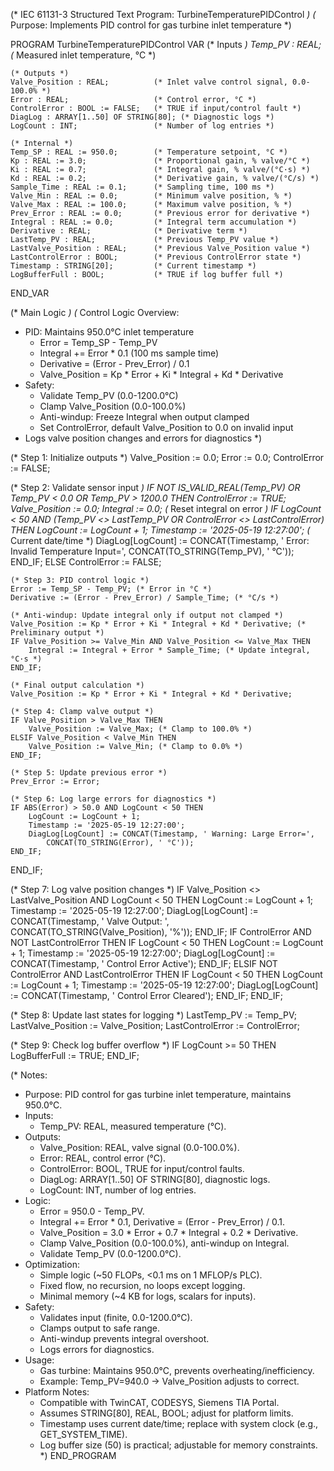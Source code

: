 (* IEC 61131-3 Structured Text Program: TurbineTemperaturePIDControl *)
(* Purpose: Implements PID control for gas turbine inlet temperature *)

PROGRAM TurbineTemperaturePIDControl
VAR
    (* Inputs *)
    Temp_PV : REAL;                 (* Measured inlet temperature, °C *)

    (* Outputs *)
    Valve_Position : REAL;          (* Inlet valve control signal, 0.0-100.0% *)
    Error : REAL;                   (* Control error, °C *)
    ControlError : BOOL := FALSE;   (* TRUE if input/control fault *)
    DiagLog : ARRAY[1..50] OF STRING[80]; (* Diagnostic logs *)
    LogCount : INT;                 (* Number of log entries *)

    (* Internal *)
    Temp_SP : REAL := 950.0;        (* Temperature setpoint, °C *)
    Kp : REAL := 3.0;               (* Proportional gain, % valve/°C *)
    Ki : REAL := 0.7;               (* Integral gain, % valve/(°C·s) *)
    Kd : REAL := 0.2;               (* Derivative gain, % valve/(°C/s) *)
    Sample_Time : REAL := 0.1;      (* Sampling time, 100 ms *)
    Valve_Min : REAL := 0.0;        (* Minimum valve position, % *)
    Valve_Max : REAL := 100.0;      (* Maximum valve position, % *)
    Prev_Error : REAL := 0.0;       (* Previous error for derivative *)
    Integral : REAL := 0.0;         (* Integral term accumulation *)
    Derivative : REAL;              (* Derivative term *)
    LastTemp_PV : REAL;             (* Previous Temp_PV value *)
    LastValve_Position : REAL;      (* Previous Valve_Position value *)
    LastControlError : BOOL;        (* Previous ControlError state *)
    Timestamp : STRING[20];         (* Current timestamp *)
    LogBufferFull : BOOL;           (* TRUE if log buffer full *)
END_VAR

(* Main Logic *)
(* Control Logic Overview:
   - PID: Maintains 950.0°C inlet temperature
     - Error = Temp_SP - Temp_PV
     - Integral += Error * 0.1 (100 ms sample time)
     - Derivative = (Error - Prev_Error) / 0.1
     - Valve_Position = Kp * Error + Ki * Integral + Kd * Derivative
   - Safety:
     - Validate Temp_PV (0.0-1200.0°C)
     - Clamp Valve_Position (0.0-100.0%)
     - Anti-windup: Freeze Integral when output clamped
     - Set ControlError, default Valve_Position to 0.0 on invalid input
   - Logs valve position changes and errors for diagnostics
*)

(* Step 1: Initialize outputs *)
Valve_Position := 0.0;
Error := 0.0;
ControlError := FALSE;

(* Step 2: Validate sensor input *)
IF NOT IS_VALID_REAL(Temp_PV) OR Temp_PV < 0.0 OR Temp_PV > 1200.0 THEN
    ControlError := TRUE;
    Valve_Position := 0.0;
    Integral := 0.0; (* Reset integral on error *)
    IF LogCount < 50 AND (Temp_PV <> LastTemp_PV OR ControlError <> LastControlError) THEN
        LogCount := LogCount + 1;
        Timestamp := '2025-05-19 12:27:00'; (* Current date/time *)
        DiagLog[LogCount] := CONCAT(Timestamp, ' Error: Invalid Temperature Input=', 
            CONCAT(TO_STRING(Temp_PV), ' °C'));
    END_IF;
ELSE
    ControlError := FALSE;

    (* Step 3: PID control logic *)
    Error := Temp_SP - Temp_PV; (* Error in °C *)
    Derivative := (Error - Prev_Error) / Sample_Time; (* °C/s *)

    (* Anti-windup: Update integral only if output not clamped *)
    Valve_Position := Kp * Error + Ki * Integral + Kd * Derivative; (* Preliminary output *)
    IF Valve_Position >= Valve_Min AND Valve_Position <= Valve_Max THEN
        Integral := Integral + Error * Sample_Time; (* Update integral, °C·s *)
    END_IF;

    (* Final output calculation *)
    Valve_Position := Kp * Error + Ki * Integral + Kd * Derivative;

    (* Step 4: Clamp valve output *)
    IF Valve_Position > Valve_Max THEN
        Valve_Position := Valve_Max; (* Clamp to 100.0% *)
    ELSIF Valve_Position < Valve_Min THEN
        Valve_Position := Valve_Min; (* Clamp to 0.0% *)
    END_IF;

    (* Step 5: Update previous error *)
    Prev_Error := Error;

    (* Step 6: Log large errors for diagnostics *)
    IF ABS(Error) > 50.0 AND LogCount < 50 THEN
        LogCount := LogCount + 1;
        Timestamp := '2025-05-19 12:27:00';
        DiagLog[LogCount] := CONCAT(Timestamp, ' Warning: Large Error=', 
            CONCAT(TO_STRING(Error), ' °C'));
    END_IF;
END_IF;

(* Step 7: Log valve position changes *)
IF Valve_Position <> LastValve_Position AND LogCount < 50 THEN
    LogCount := LogCount + 1;
    Timestamp := '2025-05-19 12:27:00';
    DiagLog[LogCount] := CONCAT(Timestamp, ' Valve Output: ', 
        CONCAT(TO_STRING(Valve_Position), '%'));
END_IF;
IF ControlError AND NOT LastControlError THEN
    IF LogCount < 50 THEN
        LogCount := LogCount + 1;
        Timestamp := '2025-05-19 12:27:00';
        DiagLog[LogCount] := CONCAT(Timestamp, ' Control Error Active');
    END_IF;
ELSIF NOT ControlError AND LastControlError THEN
    IF LogCount < 50 THEN
        LogCount := LogCount + 1;
        Timestamp := '2025-05-19 12:27:00';
        DiagLog[LogCount] := CONCAT(Timestamp, ' Control Error Cleared');
    END_IF;
END_IF;

(* Step 8: Update last states for logging *)
LastTemp_PV := Temp_PV;
LastValve_Position := Valve_Position;
LastControlError := ControlError;

(* Step 9: Check log buffer overflow *)
IF LogCount >= 50 THEN
    LogBufferFull := TRUE;
END_IF;

(* Notes:
   - Purpose: PID control for gas turbine inlet temperature, maintains 950.0°C.
   - Inputs:
     - Temp_PV: REAL, measured temperature (°C).
   - Outputs:
     - Valve_Position: REAL, valve signal (0.0-100.0%).
     - Error: REAL, control error (°C).
     - ControlError: BOOL, TRUE for input/control faults.
     - DiagLog: ARRAY[1..50] OF STRING[80], diagnostic logs.
     - LogCount: INT, number of log entries.
   - Logic:
     - Error = 950.0 - Temp_PV.
     - Integral += Error * 0.1, Derivative = (Error - Prev_Error) / 0.1.
     - Valve_Position = 3.0 * Error + 0.7 * Integral + 0.2 * Derivative.
     - Clamp Valve_Position (0.0-100.0%), anti-windup on Integral.
     - Validate Temp_PV (0.0-1200.0°C).
   - Optimization:
     - Simple logic (~50 FLOPs, <0.1 ms on 1 MFLOP/s PLC).
     - Fixed flow, no recursion, no loops except logging.
     - Minimal memory (~4 KB for logs, scalars for inputs).
   - Safety:
     - Validates input (finite, 0.0-1200.0°C).
     - Clamps output to safe range.
     - Anti-windup prevents integral overshoot.
     - Logs errors for diagnostics.
   - Usage:
     - Gas turbine: Maintains 950.0°C, prevents overheating/inefficiency.
     - Example: Temp_PV=940.0 → Valve_Position adjusts to correct.
   - Platform Notes:
     - Compatible with TwinCAT, CODESYS, Siemens TIA Portal.
     - Assumes STRING[80], REAL, BOOL; adjust for platform limits.
     - Timestamp uses current date/time; replace with system clock (e.g., GET_SYSTEM_TIME).
     - Log buffer size (50) is practical; adjustable for memory constraints.
*)
END_PROGRAM
